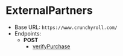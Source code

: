 ExternalPartners
===========
* Base URL: `https://www.crunchyroll.com/`
* Endpoints: 
    * **POST**
        * [verifyPurchase](./POST/verifyPurchase.md)